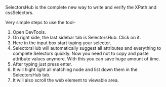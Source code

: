 SelectorsHub is the complete new way to write and verify the XPath and cssSelectors.

Very simple steps to use the tool-
1. Open DevTools.
2. On right side, the last sidebar tab is SelectorsHub. Click on it.
3. Here in the input box start typing your selector.
4. SelectorsHub will automatically suggest all attributes and everything to complete Selectors quickly. Now you need not to copy and paste attribute values anymore. With this you can save huge amount of time.
5. After typing just press enter.
6. It will hight light all matching node and list down them in the SelectorsHub tab.
7. It will also scroll the web element to viewable area.